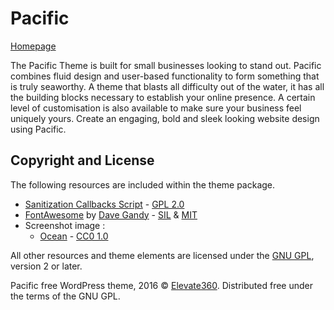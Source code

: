 Pacific
===

[Homepage](http://pacific.elevate360.com.au/)

The Pacific Theme is built for small businesses looking to stand out. Pacific combines fluid design and user-based functionality to form something that is truly seaworthy. A theme that blasts all difficulty out of the water, it has all the building blocks necessary to establish your online presence. A certain level of customisation is also available to make sure your business feel uniquely yours. Create an engaging, bold and sleek looking website design using Pacific.

Copyright and License
---
The following resources are included within the theme package.

* [Sanitization Callbacks Script](https://github.com/WPTRT/code-examples/blob/master/customizer/sanitization-callbacks.php) - [GPL 2.0](http://www.gnu.org/licenses/old-licenses/gpl-2.0.html)
* [FontAwesome](http://fontawesome.io/) by [Dave Gandy](http://twitter.com/davegandy) - [SIL](http://scripts.sil.org/OFL) & [MIT](https://opensource.org/licenses/mit-license.html)
* Screenshot image :
	* [Ocean](https://unsplash.com/search/photos/sea?photo=v0HKYymJVC0) - [CC0 1.0](https://creativecommons.org/publicdomain/zero/1.0/)


All other resources and theme elements are licensed under the [GNU GPL](http://www.gnu.org/licenses/old-licenses/gpl-2.0.html), version 2 or later.

Pacific free WordPress theme, 2016 &copy; [Elevate360](https://elevate360.com.au).
Distributed free under the terms of the GNU GPL.
